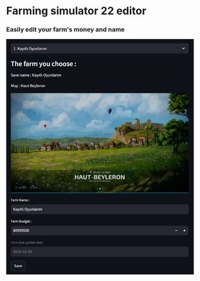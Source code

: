 # Farming simulator 22 editor

### Easily edit your farm's money and name 

![Preview](images/preview_2.png)
